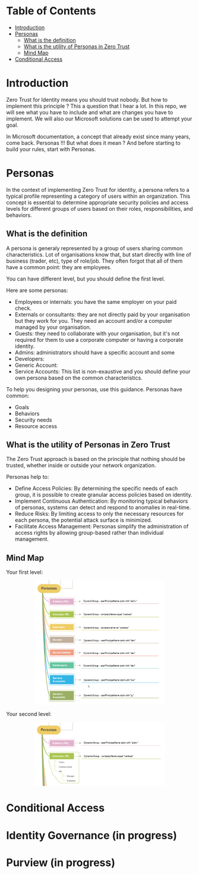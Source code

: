# Table of Contents
- [Introduction](#introduction)
- [Personas](#Personas)
    - [What is the definition](#what-is-the-definition)
    - [What is the utility of Personas in Zero Trust](#What-is-the-utility-of-Personas-in-Zero-Trust)
    - [Mind Map](#Mind-Map)
- [Conditional Access](#Conditional-Access)


# Introduction

Zero Trust for Identity means you should trust nobody. But how to implement this principle ? This a question that I hear a lot.
In this repo, we will see what you have to include and what are changes you have to implement.
We will also our Microsoft solutions can be used to attempt your goal.

In Microsoft documentation, a concept that already exist since many years, come back. Personas !!! But what does it mean ?
And before starting to build your rules, start with Personas.


# Personas
In the context of implementing Zero Trust for identity, a persona refers to a typical profile representing a category of users within an organization. This concept is essential to determine appropriate security policies and access levels for different groups of users based on their roles, responsibilities, and behaviors.

## What is the definition
A persona is generaly represented by a group of users sharing common characteristics. Lot of organisations know that, but start directly with line of business (trader, etc), type of role/job. They often forgot that all of them have a common point: they are employees.

You can have different level, but you should define the first level.

Here are some personas:
- Employees or internals: you have the same employer on your paid check.
- Externals or consultants: they are not directly paid by your organisation but they work for you. They need an account and/or a computer managed by your organisation.
- Guests: they need to collaborate with your organisation, but it's not required for them to use a corporate computer or having a corporate identity.
- Admins: administrators should have a specific account and some 
- Developers:
- Generic Account:
- Service Accounts:
This list is non-exaustive and you should define your own persona based on the common characteristics.

To help you designing your personas, use this guidance. Personas have common:
- Goals
- Behaviors
- Security needs
- Resource access

## What is the utility of Personas in Zero Trust
The Zero Trust approach is based on the principle that nothing should be trusted, whether inside or outside your network organization.

Personas help to:
- Define Access Policies: By determining the specific needs of each group, it is possible to create granular access policies based on identity.
- Implement Continuous Authentication: By monitoring typical behaviors of personas, systems can detect and respond to anomalies in real-time.
- Reduce Risks: By limiting access to only the necessary resources for each persona, the potential attack surface is minimized.
- Facilitate Access Management: Personas simplify the administration of access rights by allowing group-based rather than individual management.

## Mind Map

Your first level:
<p align="center" width="100%">
    <img width="70%" src="./images/personas/List-of-personas-1.png">
</p>

Your second level:
<p align="center" width="100%">
    <img width="70%" src="./images/personas/List-of-personas-2.png">
</p>



# Conditional Access


# Identity Governance (in progress)


# Purview (in progress)


